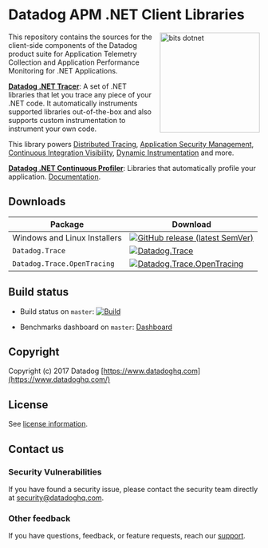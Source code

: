 # Datadog APM .NET Client Libraries

<img align="right" style="margin-left:10px" src="https://user-images.githubusercontent.com/22597395/202840005-3cc7ffd9-4a22-4c59-99ab-293d6f616a19.svg" alt="bits dotnet" width="200px"/>

This repository contains the sources for the client-side components of the Datadog product suite for Application Telemetry Collection and Application Performance Monitoring for .NET Applications.

**[Datadog .NET Tracer](https://github.com/DataDog/dd-trace-dotnet/tree/master/tracer)**: A set of .NET libraries that let you trace any piece of your .NET code. It automatically instruments supported libraries out-of-the-box and also supports custom instrumentation to instrument your own code.

This library powers [Distributed Tracing](https://docs.datadoghq.com/tracing/),
[Application Security Management](https://docs.datadoghq.com/tracing/profiler/connect_traces_and_profiles/),
[Continuous Integration Visibility](https://docs.datadoghq.com/continuous_integration/),
[Dynamic Instrumentation](https://www.datadoghq.com/blog/dash-2022-new-feature-roundup/#send-critical-metrics-traces-and-logs-with-no-code-changes-using-dynamic-instrumentation) and more.

**[Datadog .NET Continuous Profiler](https://github.com/DataDog/dd-trace-dotnet/tree/master/profiler)**: Libraries that automatically profile your application. [Documentation](https://docs.datadoghq.com/tracing/profiler/).


## Downloads

| Package                      | Download                                                                                                                                                  |
|------------------------------|-----------------------------------------------------------------------------------------------------------------------------------------------------------|
| Windows and Linux Installers | [![GitHub release (latest SemVer)](https://img.shields.io/github/v/release/DataDog/dd-trace-dotnet)](https://github.com/DataDog/dd-trace-dotnet/releases)                                                                                       |
| `Datadog.Trace`              | [![Datadog.Trace](https://img.shields.io/nuget/vpre/Datadog.Trace.svg)](https://www.nuget.org/packages/Datadog.Trace)                                     |
| `Datadog.Trace.OpenTracing`  | [![Datadog.Trace.OpenTracing](https://img.shields.io/nuget/vpre/Datadog.Trace.OpenTracing.svg)](https://www.nuget.org/packages/Datadog.Trace.OpenTracing) |

## Build status

- Build status on `master`: [![Build](https://dev.azure.com/datadoghq/dd-trace-dotnet/_apis/build/status/consolidated-pipeline?branchName=master&stageName=build_windows_tracer)](https://dev.azure.com/datadoghq/dd-trace-dotnet/_build/latest?definitionId=54&branchName=master)

- Benchmarks dashboard on `master`: [Dashboard](https://p.datadoghq.com/sb/c894ecec5-944662bba07ec41974e71682d239f16d?tpl_var_branch%5B0%5D=benchmarks%5C%2F%2A&tpl_var_runtime_name%5B0%5D=.NET%20Core%203.1&from_ts=1683889690697&to_ts=1691665690697&live=true)

## Copyright

Copyright (c) 2017 Datadog
[https://www.datadoghq.com](https://www.datadoghq.com/)

## License

See [license information](../LICENSE).

## Contact us

### Security Vulnerabilities

If you have found a security issue, please contact the security team directly at [security@datadoghq.com](mailto:security@datadoghq.com).

### Other feedback

If you have questions, feedback, or feature requests, reach our [support](https://docs.datadoghq.com/help).
